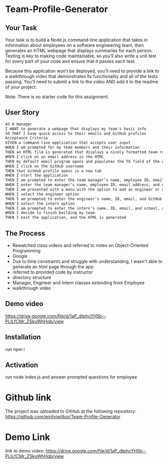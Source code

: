 # Team-Profile-Generator

## Your Task
Your task is to build a Node.js command-line application that takes in information about employees on a software engineering team, then generates an HTML webpage that displays summaries for each person. Testing is key to making code maintainable, so you’ll also write a unit test for every part of your code and ensure that it passes each test.

Because this application won’t be deployed, you’ll need to provide a link to a walkthrough video that demonstrates its functionality and all of the tests passing. You’ll need to submit a link to the video AND add it to the readme of your project.

Note: There is no starter code for this assignment.

## User Story
```md
AS A manager
I WANT to generate a webpage that displays my team's basic info
SO THAT I have quick access to their emails and GitHub profiles
Acceptance Criteria
GIVEN a command-line application that accepts user input
WHEN I am prompted for my team members and their information
THEN an HTML file is generated that displays a nicely formatted team roster based on user input
WHEN I click on an email address in the HTML
THEN my default email program opens and populates the TO field of the email with the address
WHEN I click on the GitHub username
THEN that GitHub profile opens in a new tab
WHEN I start the application
THEN I am prompted to enter the team manager’s name, employee ID, email address, and office number
WHEN I enter the team manager’s name, employee ID, email address, and office number
THEN I am presented with a menu with the option to add an engineer or an intern or to finish building my team
WHEN I select the engineer option
THEN I am prompted to enter the engineer’s name, ID, email, and GitHub username, and I am taken back to the menu
WHEN I select the intern option
THEN I am prompted to enter the intern’s name, ID, email, and school, and I am taken back to the menu
WHEN I decide to finish building my team
THEN I exit the application, and the HTML is generated
```

## The Process

- Rewatched class videos and referred to notes on Object-Oriented Programming
- Google 
- Due to time constraints and struggle with understanding, I wasn't able to generate an html page through the app.
- referred to provided code by instructor
- directory structure
- Manager, Engineer and Intern classes extending from Employee
- walkthrough video 

## Demo video
https://drive.google.com/file/d/1aP_dtphcYH5b--PLILfCMr_ZSkuWhHqb/view

## Installation
run npm i

## Activation
run node index.js and answer prompted questions for employee

# Github link
The project was uploaded to GitHub at the following repository: https://github.com/emilyjwilbur/Team-Profile-Generator
# Demo Link
link to demo video: https://drive.google.com/file/d/1aP_dtphcYH5b--PLILfCMr_ZSkuWhHqb/view
